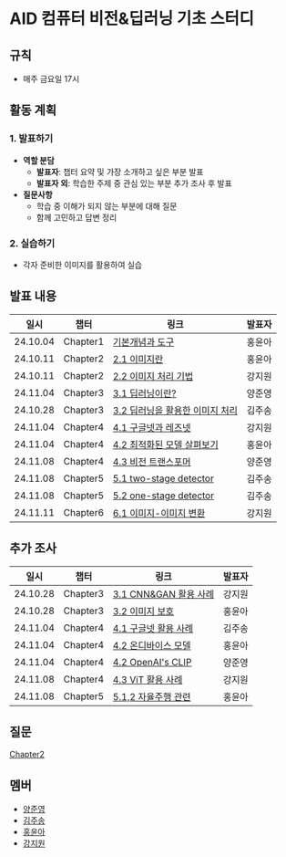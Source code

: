 # AID 컴퓨터 비전&딥러닝 기초 스터디

## 규칙
- 매주 금요일 17시

## 활동 계획

### 1. 발표하기
- **역할 분담**
  - **발표자**: 챕터 요약 및 가장 소개하고 싶은 부분 발표
  - **발표자 외**: 학습한 주제 중 관심 있는 부분 추가 조사 후 발표
- **질문사항**
  - 학습 중 이해가 되지 않는 부분에 대해 질문
  - 함께 고민하고 답변 정리

### 2. 실습하기
- 각자 준비한 이미지를 활용하여 실습

## 발표 내용
일시|챕터|링크|발표자
--|--|--|--
24.10.04|Chapter1|[기본개념과 도구](https://colab.research.google.com/drive/15YOxlvXt8QcgVdu_VDuvAmcOLkWoIXo-?usp=sharing)|홍윤아
24.10.11|Chapter2|[2.1 이미지란](https://handsomely-guavaberry-1b0.notion.site/2-11ac95f40c5d8024b6d0f2a619388b6a?pvs=4)|홍윤아
24.10.11|Chapter2|[2.2 이미지 처리 기법](https://cord-vacuum-5ac.notion.site/2-2-117f9fef1c1480b19dece0cb26fd9e14?pvs=4)|강지원
24.11.04|Chapter3|[3.1 딥러닝이란?](https://abiding-magazine-580.notion.site/3-1-11cfd954e7198002b189f48512626290?pvs=4)|양준영
24.10.28|Chapter3|[3.2 딥러닝을 활용한 이미지 처리](https://ivy-minute-ce7.notion.site/3-2-12d03ebeff11803ab157efe114da4d03)|김주송
24.11.04|Chapter4|[4.1 구글넷과 레즈넷](https://cord-vacuum-5ac.notion.site/4-1-12ef9fef1c148005ba4cd280cddfcf68?pvs=4)|강지원
24.11.04|Chapter4|[4.2 최적화된 모델 살펴보기](https://handsomely-guavaberry-1b0.notion.site/4-2-1c9edd4160cc4fccb2947249970dae52?pvs=4)|홍윤아
24.11.08|Chapter4|[4.3 비전 트랜스포머](https://abiding-magazine-580.notion.site/4-3-138fd954e71980b68745ce9bf46dc777)|양준영
24.11.08|Chapter5|[5.1 two-stage detector](https://ivy-minute-ce7.notion.site/5-1-two-stage-detector-13803ebeff11800ba3abc83e2852900d?pvs=4)|김주송
24.11.08|Chapter5|[5.2 one-stage detector](https://ivy-minute-ce7.notion.site/5-2-one-stage-detector-13803ebeff1180b3ac66c216083eacd2?pvs=4)|김주송
24.11.11|Chapter6|[6.1 이미지-이미지 변환](https://cord-vacuum-5ac.notion.site/6-1-13af9fef1c1480769a9dff9d21977d0e?pvs=4)|강지원


## 추가 조사
일시|챕터|링크|발표자
--|--|--|--
24.10.28|Chapter3|[3.1 CNN&GAN 활용 사례](https://cord-vacuum-5ac.notion.site/12cf9fef1c1480398487e95d5b1d6cc0?pvs=4)|강지원
24.10.28|Chapter3|[3.2 이미지 보호](https://handsomely-guavaberry-1b0.notion.site/protect-image-12cc95f40c5d80bc898ec17baaa5c23d?pvs=4)|홍윤아
24.11.04|Chapter4|[4.1 구글넷 활용 사례](https://ivy-minute-ce7.notion.site/4-1-ad10a30f57d84480b0960ef0031f5c12?pvs=73)|김주송
24.11.04|Chapter4|[4.2 온디바이스 모델](https://handsomely-guavaberry-1b0.notion.site/4-2-133c95f40c5d80378273d21687d102ca?pvs=4)|홍윤아
24.11.04|Chapter4|[4.2 OpenAI's CLIP](https://github.com/openai/CLIP)|양준영
24.11.08|Chapter4|[4.3 ViT 활용 사례](https://cord-vacuum-5ac.notion.site/4-3-136f9fef1c1480948f2ae7711b45a20b?pvs=4)|강지원
24.11.08|Chapter5|[5.1,2 자율주행 관련](https://handsomely-guavaberry-1b0.notion.site/5-1-2-cd900d8b5b6d430e8c7220604f024249)|홍윤아


## 질문
[Chapter2](./question/Chapter2.md)

## 멤버

- [양준영](https://github.com/Neibce)
- [김주송](https://github.com/jooiss)
- [홍윤아](https://github.com/YunaHong)
- [강지원](https://github.com/zwo-n)
